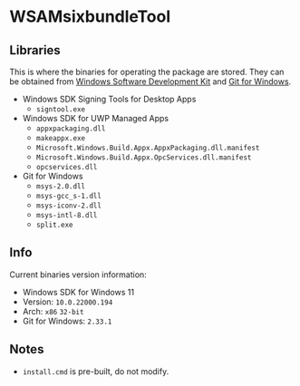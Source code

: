 # WSAMsixbundleTool

## Libraries

This is where the binaries for operating the package are stored. They can be obtained from [Windows Software Development Kit](https://developer.microsoft.com/en-us/windows/downloads/windows-sdk/) and [Git for Windows](https://git-scm.com/download/win).

- Windows SDK Signing Tools for Desktop Apps
  - `signtool.exe`
- Windows SDK for UWP Managed Apps
  - `appxpackaging.dll`
  - `makeappx.exe`
  - `Microsoft.Windows.Build.Appx.AppxPackaging.dll.manifest`
  - `Microsoft.Windows.Build.Appx.OpcServices.dll.manifest`
  - `opcservices.dll`
- Git for Windows
  - `msys-2.0.dll`
  - `msys-gcc_s-1.dll`
  - `msys-iconv-2.dll`
  - `msys-intl-8.dll`
  - `split.exe`

## Info

Current binaries version information:

- Windows SDK for Windows 11
- Version: `10.0.22000.194`
- Arch: `x86` `32-bit`
- Git for Windows: `2.33.1`

## Notes

- `install.cmd` is pre-built, do not modify.